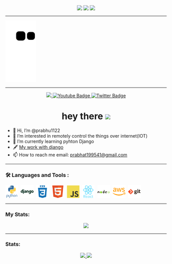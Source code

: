 <div id="header" align="center">
  <img src="https://media.giphy.com/media/M9gbBd9nbDrOTu1Mqx/giphy.gif" width="120"/>
  <img src="https://media.giphy.com/media/Dh5q0sShxgp13DwrvG/giphy.gif" width="230"/>
  <img src="https://media.giphy.com/media/KAq5w47R9rmTuvWOWa/giphy.gif" width="150"/>
</div>

___

![snake gif](https://github.com/prabhu1122/prabhu1122/blob/output/github-contribution-grid-snake.svg)

___

<div id="badges" align="center">
  <a href="https://www.facebook.com/prabhat.yadav.16568">
    <img src="https://img.shields.io/badge/Facebook-1877F2?style=for-the-badge&logo=facebook&logoColor=white"/>
  </a>
  <a href="https://www.youtube.com/channel/UCWAaHs0pg59aZ-h6tbx5ecw">
    <img src="https://img.shields.io/badge/YouTube-red?style=for-the-badge&logo=youtube&logoColor=white" alt="Youtube Badge"/>
  </a>
  <a href="https://twitter.com/home?lang=en">
    <img src="https://img.shields.io/badge/Twitter-blue?style=for-the-badge&logo=twitter&logoColor=white" alt="Twitter Badge"/>
  </a>
  <h1>
    hey there
      <img src="https://media.giphy.com/media/hvRJCLFzcasrR4ia7z/giphy.gif" width="30px"/>
  </h1>
</div>


- 👋 Hi, I’m @prabhu1122
- 👀 I’m interested in remotely control the things over internet(IOT)
- 🌱 I’m currently learning pyhton Django
- 🖋️ [My work with django](https://github.com/prabhu1122/School_Management_Project) 
- 📫 How to reach me email: prabhat199541@gmail.com
___

### :hammer_and_wrench: Languages and Tools :
<div>
  <img src="https://github.com/devicons/devicon/blob/master/icons/python/python-original-wordmark.svg" title="Python" alt="Python" width="40" height="40"/>&nbsp;
  <img src="https://github.com/devicons/devicon/blob/master/icons/django/django-plain-wordmark.svg" title="Django"  alt="Django" width="40" height="40"/>&nbsp;
  <img src="https://github.com/devicons/devicon/blob/master/icons/css3/css3-plain-wordmark.svg"  title="CSS3" alt="CSS" width="40" height="40"/>&nbsp;
  <img src="https://github.com/devicons/devicon/blob/master/icons/html5/html5-original.svg" title="HTML5" alt="HTML" width="40" height="40"/>&nbsp;
  <img src="https://github.com/devicons/devicon/blob/master/icons/javascript/javascript-original.svg" title="JavaScript" alt="JavaScript" width="40" height="40"/>&nbsp;
  <img src="https://github.com/devicons/devicon/blob/master/icons/react/react-original-wordmark.svg" title="React" alt="React" width="40" height="40"/>&nbsp;
  <img src="https://github.com/devicons/devicon/blob/master/icons/nodejs/nodejs-original-wordmark.svg" title="NodeJS" alt="NodeJS" width="40" height="40"/>&nbsp;
  <img src="https://github.com/devicons/devicon/blob/master/icons/amazonwebservices/amazonwebservices-plain-wordmark.svg" title="AWS" alt="AWS" width="40" height="40"/>&nbsp;
  <img src="https://github.com/devicons/devicon/blob/master/icons/git/git-original-wordmark.svg" title="Git" width="40" height="40"/>
</div>

___

### My Stats:
<div id="header" align="center">
  <a href="https://git.io/streak-stats">
    <img src="https://streak-stats.demolab.com/?user=prabhu1122&fire=E01A5A&&theme=dracula&currStreakNum=EB5571&dates=29EB87&border_radius=10" width="800"/>
  </a>
</div>
  
___

### Stats:
<div id="header" align="center">
  <a href="#">
    <img src="https://github-readme-stats.vercel.app/api/top-langs/?username=prabhu1122&layout=compact&langs_count=7&theme=solarized-dark" width=280/>
  </a>
  <a href="#">
    <img src="https://github-readme-stats.vercel.app/api?username=prabhu1122&theme=solarized-dark" width=350/>
  </a>
</div>
